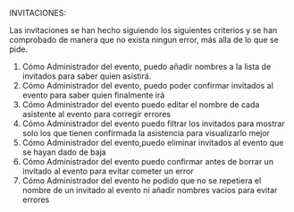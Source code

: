INVITACIONES:

Las invitaciones se han hecho siguiendo los siguientes criterios y se han comprobado de manera que no exista ningun error, más alla de lo que se pide.

1) Cómo Administrador del evento, puedo añadir nombres a la lista de invitados para saber quien asistirá. 
1) Cómo Administrador del evento, puedo  poder confirmar invitados al evento para saber quien finalmente irá
1) Cómo Administrador del evento puedo  editar el nombre de cada asistente al evento para corregir errores
1) Cómo Administrador del evento puedo filtrar los invitados para mostrar solo los que tienen confirmada la asistencia para visualizarlo mejor
1) Cómo Administrador del evento,puedo  eliminar invitados al evento que se hayan dado de baja
1) Cómo Administrador del evento puedo  confirmar antes de borrar un invitado al evento para evitar cometer un error
1) Cómo Administrador del evento he podido que no se repetiera el nombre de un invitado al evento ni añadir nombres vacios para evitar errores

